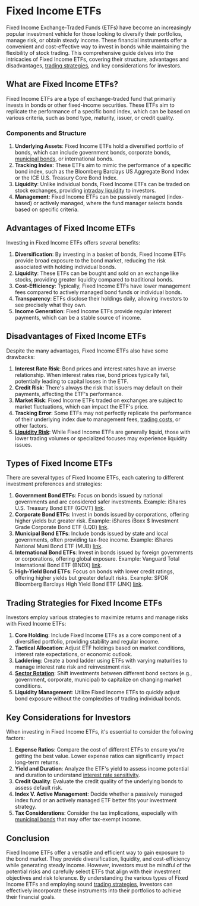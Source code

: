 # Fixed Income ETFs

Fixed Income Exchange-Traded Funds (ETFs) have become an increasingly popular investment vehicle for those looking to diversify their portfolios, manage risk, or obtain steady income. These financial instruments offer a convenient and cost-effective way to invest in bonds while maintaining the flexibility of stock trading. This comprehensive guide delves into the intricacies of Fixed Income ETFs, covering their structure, advantages and disadvantages, [trading strategies](../t/trading_strategies.md), and key considerations for investors.

## What are Fixed Income ETFs?

Fixed Income ETFs are a type of exchange-traded fund that primarily invests in bonds or other fixed-income securities. These ETFs aim to replicate the performance of a specific bond index, which can be based on various criteria, such as bond type, maturity, issuer, or credit quality.

### Components and Structure

1. **Underlying Assets**: Fixed Income ETFs hold a diversified portfolio of bonds, which can include government bonds, corporate bonds, [municipal bonds](../m/municipal_bonds.md), or international bonds. 
2. **Tracking Index**: These ETFs aim to mimic the performance of a specific bond index, such as the Bloomberg Barclays US Aggregate Bond Index or the ICE U.S. Treasury Core Bond Index. 
3. **Liquidity**: Unlike individual bonds, Fixed Income ETFs can be traded on stock exchanges, providing [intraday liquidity](../i/intraday_liquidity.md) to investors.
4. **Management**: Fixed Income ETFs can be passively managed (index-based) or actively managed, where the fund manager selects bonds based on specific criteria.

## Advantages of Fixed Income ETFs

Investing in Fixed Income ETFs offers several benefits:

1. **Diversification**: By investing in a basket of bonds, Fixed Income ETFs provide broad exposure to the bond market, reducing the risk associated with holding individual bonds.
2. **Liquidity**: These ETFs can be bought and sold on an exchange like stocks, providing greater liquidity compared to traditional bonds.
3. **Cost-Efficiency**: Typically, Fixed Income ETFs have lower management fees compared to actively managed bond funds or individual bonds.
4. **Transparency**: ETFs disclose their holdings daily, allowing investors to see precisely what they own.
5. **Income Generation**: Fixed Income ETFs provide regular interest payments, which can be a stable source of income.

## Disadvantages of Fixed Income ETFs

Despite the many advantages, Fixed Income ETFs also have some drawbacks:

1. **Interest Rate Risk**: Bond prices and interest rates have an inverse relationship. When interest rates rise, bond prices typically fall, potentially leading to capital losses in the ETF.
2. **Credit Risk**: There's always the risk that issuers may default on their payments, affecting the ETF's performance.
3. **Market Risk**: Fixed Income ETFs traded on exchanges are subject to market fluctuations, which can impact the ETF's price.
4. **Tracking Error**: Some ETFs may not perfectly replicate the performance of their underlying index due to management fees, [trading costs](../t/trading_costs.md), or other factors.
5. **[Liquidity Risk](../l/liquidity_risk.md)**: While Fixed Income ETFs are generally liquid, those with lower trading volumes or specialized focuses may experience liquidity issues.

## Types of Fixed Income ETFs

There are several types of Fixed Income ETFs, each catering to different investment preferences and strategies:

1. **Government Bond ETFs**: Focus on bonds issued by national governments and are considered safer investments. Example: iShares U.S. Treasury Bond ETF (GOVT) [link](https://www.ishares.com/us/products/239458/ishares-us-treasury-bond-etf).
2. **Corporate Bond ETFs**: Invest in bonds issued by corporations, offering higher yields but greater risk. Example: iShares iBoxx $ Investment Grade Corporate Bond ETF (LQD) [link](https://www.ishares.com/us/products/239726/ishares-iboxx-investment-grade-corporate-bond-etf).
3. **Municipal Bond ETFs**: Include bonds issued by state and local governments, often providing tax-free income. Example: iShares National Muni Bond ETF (MUB) [link](https://www.ishares.com/us/products/239766/ishares-national-muni-bond-etf).
4. **International Bond ETFs**: Invest in bonds issued by foreign governments or corporations, offering global exposure. Example: Vanguard Total International Bond ETF (BNDX) [link](https://investor.vanguard.com/etf/profile/BNDX).
5. **High-Yield Bond ETFs**: Focus on bonds with lower credit ratings, offering higher yields but greater default risks. Example: SPDR Bloomberg Barclays High Yield Bond ETF (JNK) [link](https://www.ssga.com/us/en/individual/etfs/funds/spdr-bloomberg-barclays-high-yield-bond-etf-jnk).

## Trading Strategies for Fixed Income ETFs

Investors employ various strategies to maximize returns and manage risks with Fixed Income ETFs:

1. **Core Holding**: Include Fixed Income ETFs as a core component of a diversified portfolio, providing stability and regular income.
2. **Tactical Allocation**: Adjust ETF holdings based on market conditions, interest rate expectations, or economic outlook.
3. **Laddering**: Create a bond ladder using ETFs with varying maturities to manage interest rate risk and reinvestment risk.
4. **[Sector Rotation](../s/sector_rotation.md)**: Shift investments between different bond sectors (e.g., government, corporate, municipal) to capitalize on changing market conditions.
5. **Liquidity Management**: Utilize Fixed Income ETFs to quickly adjust bond exposure without the complexities of trading individual bonds.

## Key Considerations for Investors

When investing in Fixed Income ETFs, it's essential to consider the following factors:

1. **Expense Ratios**: Compare the cost of different ETFs to ensure you're getting the best value. Lower expense ratios can significantly impact long-term returns.
2. **Yield and Duration**: Analyze the ETF's yield to assess income potential and duration to understand [interest rate sensitivity](../i/interest_rate_sensitivity.md).
3. **Credit Quality**: Evaluate the credit quality of the underlying bonds to assess default risk.
4. **Index V. Active Management**: Decide whether a passively managed index fund or an actively managed ETF better fits your investment strategy.
5. **Tax Considerations**: Consider the tax implications, especially with [municipal bonds](../m/municipal_bonds.md) that may offer tax-exempt income.

## Conclusion

Fixed Income ETFs offer a versatile and efficient way to gain exposure to the bond market. They provide diversification, liquidity, and cost-efficiency while generating steady income. However, investors must be mindful of the potential risks and carefully select ETFs that align with their investment objectives and risk tolerance. By understanding the various types of Fixed Income ETFs and employing sound [trading strategies](../t/trading_strategies.md), investors can effectively incorporate these instruments into their portfolios to achieve their financial goals.
